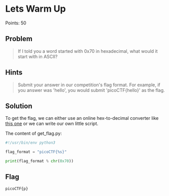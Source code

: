 # Lets Warm Up

Points: 50

## Problem
> If I told you a word started with 0x70 in hexadecimal, what would it start with in ASCII?

## Hints
> Submit your answer in our competition's flag format. For example, if you answer was 'hello', you would submit 'picoCTF{hello}' as the flag.

## Solution

To get the flag, we can either use an online hex-to-decimal converter like [this one](https://www.rapidtables.com/convert/number/hex-to-decimal.html) or we can write our own little script.

The content of get_flag.py:

```python
#!/usr/bin/env python3

flag_format = "picoCTF{%s}"

print(flag_format % chr(0x70))
```

## Flag

`picoCTF{p}`